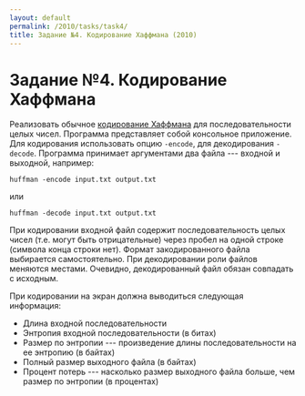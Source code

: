 ```yaml
---
layout: default
permalink: /2010/tasks/task4/
title: Задание №4. Кодирование Хаффмана (2010)
---
```


# Задание №4. Кодирование Хаффмана

Реализовать обычное [кодирование Хаффмана][huffman] для последовательности целых чисел. Программа представляет собой консольное приложение. Для кодирования использовать опцию `-encode`, для декодирования `-decode`. Программа принимает аргументами два файла --- входной и выходной, например:

```
huffman -encode input.txt output.txt
```

или

```
huffman -decode input.txt output.txt
```

При кодировании входной файл содержит последовательность целых чисел (т.е. могут быть отрицательные) через пробел на одной строке (символа конца строки нет). Формат закодированного файла выбирается самостоятельно. При декодировании роли файлов меняются местами. Очевидно, декодированный файл обязан совпадать с исходным.

При кодировании на экран должна выводиться следующая информация:

* Длина входной последовательности
* Энтропия входной последовательности (в битах)
* Размер по энтропии --- произведение длины последовательности на ее энтропию (в байтах)
* Полный размер выходного файла (в байтах)
* Процент потерь --- насколько размер выходного файла больше, чем размер по энтропии (в процентах)

[huffman]: http://en.wikipedia.org/wiki/Huffman_coding

